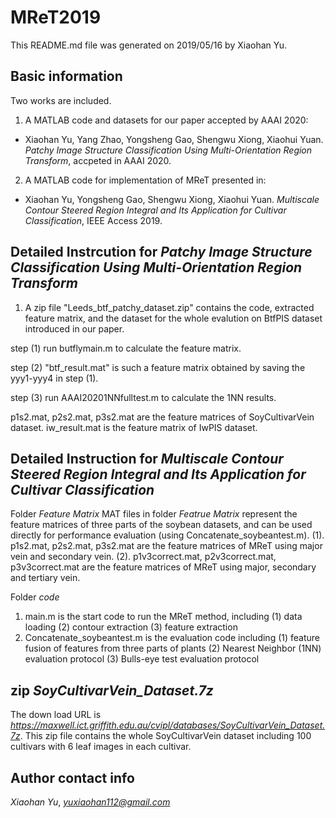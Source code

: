 # MReT2019
This README.md file was generated on 2019/05/16 by Xiaohan Yu.

## Basic information
Two works are included.
1. A MATLAB code and datasets for our paper accepted by AAAI 2020:
* Xiaohan Yu, Yang Zhao, Yongsheng Gao, Shengwu Xiong, Xiaohui Yuan. *Patchy Image Structure Classification Using Multi-Orientation Region Transform*, accpeted in AAAI 2020. 

2. A MATLAB code for implementation of MReT presented in:
* Xiaohan Yu, Yongsheng Gao, Shengwu Xiong, Xiaohui Yuan. *Multiscale Contour Steered Region Integral and Its Application for Cultivar Classification*, IEEE Access 2019.

## Detailed Instrcution for *Patchy Image Structure Classification Using Multi-Orientation Region Transform*
1. A zip file "Leeds_btf_patchy_dataset.zip" contains the code, extracted feature matrix, and the dataset for the whole evalution on BtfPIS dataset introduced in our paper. 

step (1) run butflymain.m to calculate the feature matrix.

step (2) "btf_result.mat" is such a feature matrix obtained by saving the yyy1-yyy4 in step (1). 

step (3) run AAAI20201NNfulltest.m to calculate the 1NN results.

p1s2.mat, p2s2.mat, p3s2.mat are the feature matrices of SoyCultivarVein dataset. iw_result.mat is the feature matrix of IwPIS dataset.

## Detailed Instruction for *Multiscale Contour Steered Region Integral and Its Application for Cultivar Classification*
Folder *Feature Matrix*
MAT files in folder *Featrue Matrix* represent the feature matrices of three parts of the soybean datasets, and can be used directly for performance evaluation (using Concatenate_soybeantest.m).
(1). p1s2.mat, p2s2.mat, p3s2.mat are the feature matrices of MReT using major vein and secondary vein.
(2). p1v3correct.mat, p2v3correct.mat, p3v3correct.mat are the feature matrices of MReT using major, secondary and tertiary vein.

Folder *code*
1. main.m is the start code to run the MReT method, including
(1) data loading
(2) contour extraction
(3) feature extraction
2. Concatenate_soybeantest.m is the evaluation code including
(1) feature fusion of features from three parts of plants
(2) Nearest Neighbor (1NN) evaluation protocol
(3) Bulls-eye test evaluation protocol

## zip *SoyCultivarVein_Dataset.7z*
The down load URL is *https://maxwell.ict.griffith.edu.au/cvipl/databases/SoyCultivarVein_Dataset.7z*.
This zip file contains the whole SoyCultivarVein dataset including 100 cultivars with 6 leaf images in each cultivar.

## Author contact info
*Xiaohan Yu*, *yuxiaohan112@gmail.com*

